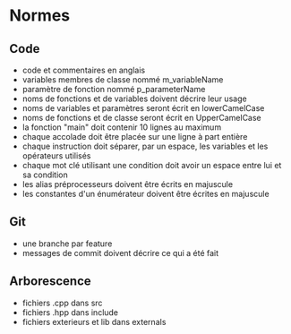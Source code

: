 # Normes
## Code
- code et commentaires en anglais
- variables membres de classe nommé m_variableName
- paramètre de fonction nommé p_parameterName
- noms de fonctions et de variables doivent décrire leur usage
- noms de variables et paramètres seront écrit en lowerCamelCase 
- noms de fonctions et de classe seront écrit en UpperCamelCase
- la fonction "main" doit contenir 10 lignes au maximum
- chaque accolade doit être placée sur une ligne à part entière
- chaque instruction doit séparer, par un espace, les variables et les opérateurs utilisés
- chaque mot clé utilisant une condition doit avoir un espace entre lui et sa condition
- les alias préprocesseurs doivent être écrits en majuscule
- les constantes d'un énumérateur doivent être écrites en majuscule

## Git
- une branche par feature
- messages de commit doivent décrire ce qui a été fait

## Arborescence
- fichiers .cpp dans src
- fichiers .hpp dans include
- fichiers exterieurs et lib dans externals